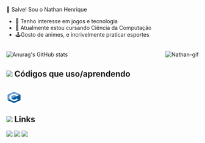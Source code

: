 👋 Salve! Sou o Nathan Henrique

- 👀 Tenho interesse em jogos e tecnologia
- 🌱 Atualmente estou cursando Ciência da Computação
- 🕹️Gosto de animes, e incrivelmente praticar esportes

 ##

![Anurag's GitHub stats](https://github-readme-stats.vercel.app/api?username=nathanhenriquy&show_icons=true&theme=algolia)
<img align="right" height="180em "  alt="Nathan-gif" src="https://o.remove.bg/downloads/a3191940-24b0-4290-8760-607732ce8d10/tumblr_b25632b53f308209e3cdc2703d9c95b7_63620539_1280-removebg-preview.png">

  ## <img height="80" src="https://www.icegif.com/wp-content/uploads/2021/12/icegif-1513.gif"/> Códigos que uso/aprendendo

 <div style="display: inline_block"><br>
    <img align="center"  alt="Na-C" height="30" width="40" src="https://raw.githubusercontent.com/devicons/devicon/master/icons/c/c-original.svg">
  </div>
     
   
 ## <img height="80" src="https://media1.giphy.com/media/v1.Y2lkPTc5MGI3NjExZmM1MDkyMGZkODA4YWRlMzEzMjgxMWZlNjEwNmU3ZmU0YzBiNmJhYSZlcD12MV9pbnRlcm5hbF9naWZzX2dpZklkJmN0PXM/Ttozxmsw3F8XtsQg6q/giphy.gif"/> Links
  
  <div> 
  <a href="https://www.instagram.com/nathanhenriquy/" target="_blank"><img src="https://img.shields.io/badge/-Instagram-%23E4405F?style=for-the-badge&logo=instagram&logoColor=white" target="_blank"></a>
 	<a href="https://www.linkedin.com/in/nathan-henrique-lucindo-dos-santos-1566b4278/" target="_blank"><img src="https://img.shields.io/badge/-LinkedIn-%230077B5?style=for-the-badge&logo=linkedin&logoColor=white" target="_blank"></a> 
 	<a href="https://replit.com/@nathanhenriquy" target="_blank"><img src="https://img.shields.io/badge/replit-667881?style=for-the-badge&logo=replit&logoColor=orange" target="_blank"></a> 
 
  
</div>
